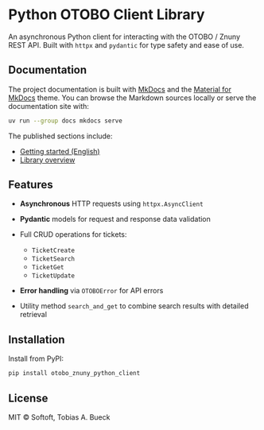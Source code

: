 # Python OTOBO Client Library

An asynchronous Python client for interacting with the OTOBO / Znuny REST API. Built with `httpx` and `pydantic` for
type safety
and ease of use.

## Documentation

The project documentation is built with [MkDocs](https://www.mkdocs.org/) and the
[Material for MkDocs](https://squidfunk.github.io/mkdocs-material/) theme. You can browse the
Markdown sources locally or serve the documentation site with:

```bash
uv run --group docs mkdocs serve
```

The published sections include:

- [Getting started (English)](docs/getting-started.en.md)
- [Library overview](docs/library-overview.md)

## Features

* **Asynchronous** HTTP requests using `httpx.AsyncClient`
* **Pydantic** models for request and response data validation
* Full CRUD operations for tickets:

    * `TicketCreate`
    * `TicketSearch`
    * `TicketGet`
    * `TicketUpdate`
* **Error handling** via `OTOBOError` for API errors
* Utility method `search_and_get` to combine search results with detailed retrieval

## Installation

Install from PyPI:

```bash
pip install otobo_znuny_python_client
```

## License

MIT © Softoft, Tobias A. Bueck
